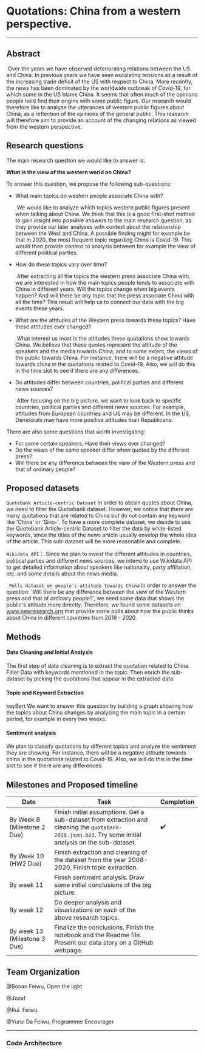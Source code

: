 # Quotations: China from a western perspective.

---

## Abstract

​    Over the years we have observed deteriorating relations between the US and China. In previous years we have seen escalating tensions as a result of the increasing trade deficit of the US with respect to China. More recently, the news has been dominated by the worldwide outbreak of Covid-19, for which some in the US blame China. It seems that often much of the opinions people hold find their origins with some public figure. Our research would therefore like to analyze the utterances of western public figures about China, as a reflection of the opinions of the general public. This research will therefore aim to provide an account of the changing relations as viewed from the western perspective. 

## Research questions

The main research question we would like to answer is:

**What is the view of the western world on China?**

To answer this question, we propose the following sub-questions:

- What main topics do western people associate China with?

    ​     We would like to analyze which topics western public figures present when talking about China. We think that this is a good first-shot method to gain insight into possible answers to the main research question, as they provide our later analyses with context about the relationship between the West and China. A possible finding might for example be that in 2020, the most frequent topic regarding China is Covid-19. This would then provide context to analysis between for example the view of different political parties.

- How do these topics vary over time?

   ​    After extracting all the topics the western press associate China with, we are interested in how the main topics people tends to associate with China in different years. Will the topics change when big events happen? And will there be any topic that the press associate China with all the time?  This result will help us to connect our data with the big events these years.
   
- What are the attitudes of the Western press towards these topics? Have these attitudes ever changed?
  
  ​    What interest us most is the attitudes these quotations show towards China. We believe that these quotes represent the attitude of the speakers and the media towards China, and to some extent, the views of the public towards China. For instance, there will be a negative attitude towards china in the quotations related to Covid-19. Also, we will do this in the time slot to see if there are any differences. 
  
- Do attitudes differ between countries, political parties and different news sources?

  ​    After focusing on the big picture, we want to look back to specific countries, political parties and different news sources. For example, attitudes from European countries and US may be different. In the US, Democrats may have more positive attitudes than Republicans. 

There are also some questions that worth investigating:

- For some certain speakers, Have their views ever changed?
- Do the views of the same speaker differ when quoted by the different press?
- Will there be any difference between the view of the Western press and that of ordinary people?

## Proposed datasets
` Quotebank Article-centric Dataset ` In order to obtain quotes about China, we need to filter the Quotebank dataset. However, we notice that there are many quotations that are related to China but do not contain any keyword like 'China' or 'Sino-'.  To have a more complete dataset, we decide to use the Quotebank Article-centric Dataset to filter the data by white-listed keywords, since the titles of the news article usually envelop the whole idea of the article. This sub-dataset will be more reasonable and complete. 

` Wikidata API `： Since we plan to invest the different attitudes in countries, political parties and different news sources, we intend to use Wikidata API to get detailed information about speakers like nationality, party affiliation, etc. and some details about the news media.

` Polls dataset on people's attitude towards China` In order to answer the question: 'Will there be any difference between the view of the Western press and that of ordinary people?', we need some data that shows the public's attitude more directly. Therefore, we found some datasets on www.pewresearch.org that provide some polls about how the public thinks about China in different countries from 2018 - 2020. 

## Methods

#### Data Cleaning and Initial Analysis

The first step of data cleaning is to extract the quotation related to China. Filter Data with keywords mentioned in the topic. Then enrich the sub-dataset by picking the quotations that appear in the extracted data.

#### Topic and Keyword Extraction

keyBert We want to answer this question by building a graph showing how the topics about China changes by analysing the main topic in a certain period, for example in every two weeks. 

#### Sentiment analysis 

We plan to classify quotations by different topics and analyze the sentiment they are showing. For instance, there will be a negative attitude towards china in the quotations related to Covid-19. Also, we will do this in the time slot to see if there are any differences.



## Milestones and Proposed timeline
|  Date |  Task    |  Completion    |
| ---- | ---- | ---- |
|  By Week 8 (Milestone 2 Due)   | Finish initial assumptions. Get a sub-dataset from extraction and cleaning the `quotebank-2020.json.bz2`. Try some initial analysis on the sub-dataset.  | :heavy_check_mark: |
|  By Week 10 (HW2 Due)   |   Finish extraction and cleaning of the dataset from the year 2008-2020. Finish topic extraction.   |      |
|  By week 11    | Finish sentiment analysis. Draw some initial conclusions of the big picture. |      |
|  By week 12   | Do deeper analysis and visualizations on each of the above research topics. |      |
|  By week 13 (Milestone 3 Due)  |   Finalize the conclusions. Finish the notebook and the Readme file. Present our data story on a GitHub webpage.   |      |




## Team Organization
@Bonan Feiwu, Open the light

@Jozef

@Rui. Feiwu

@Yurui Da Feiwu, Programmer Encourager





---



### Code Architecture
